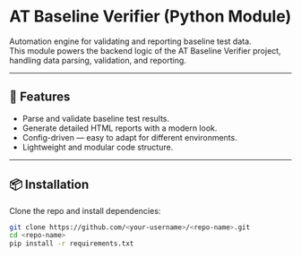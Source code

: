 # AT Baseline Verifier (Python Module)

Automation engine for validating and reporting baseline test data.  
This module powers the backend logic of the AT Baseline Verifier project, handling data parsing, validation, and reporting.

---

## 🚀 Features
- Parse and validate baseline test results.  
- Generate detailed HTML reports with a modern look.  
- Config-driven — easy to adapt for different environments.  
- Lightweight and modular code structure.

---

## 📦 Installation
Clone the repo and install dependencies:

```bash
git clone https://github.com/<your-username>/<repo-name>.git
cd <repo-name>
pip install -r requirements.txt
